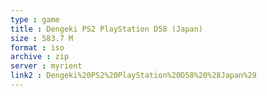 ```yaml
---
type : game
title : Dengeki PS2 PlayStation D58 (Japan)
size : 583.7 M
format : iso
archive : zip
server : myrient
link2 : Dengeki%20PS2%20PlayStation%20D58%20%28Japan%29
---
```

